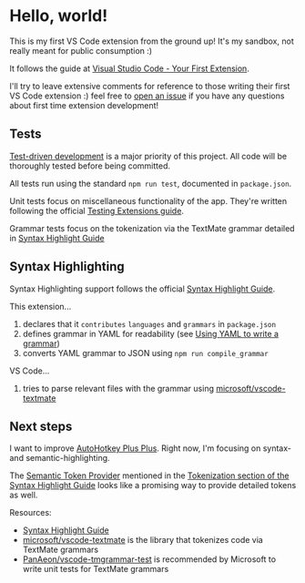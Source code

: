 # Hello, world!

This is my first VS Code extension from the ground up! It's my sandbox, not really meant for public consumption :)

It follows the guide at [Visual Studio Code - Your First Extension](https://code.visualstudio.com/api/get-started/your-first-extension).

I'll try to leave extensive comments for reference to those writing their first VS Code extension :) feel free to [open an issue](https://github.com/mark-wiemer/vscode-helloworld/issues) if you have any questions about first time extension development!

## Tests

[Test-driven development](https://en.wikipedia.org/wiki/Test-driven_development) is a major priority of this project. All code will be thoroughly tested before being committed.

All tests run using the standard `npm run test`, documented in `package.json`.

Unit tests focus on miscellaneous functionality of the app. They're written following the official [Testing Extensions guide](https://code.visualstudio.com/api/working-with-extensions/testing-extension).

Grammar tests focus on the tokenization via the TextMate grammar detailed in [Syntax Highlight Guide](https://code.visualstudio.com/api/language-extensions/syntax-highlight-guide)

## Syntax Highlighting

Syntax Highlighting support follows the official [Syntax Highlight Guide](https://code.visualstudio.com/api/language-extensions/syntax-highlight-guide).


This extension...
1. declares that it `contributes` `languages` and `grammars` in `package.json`
1. defines grammar in YAML for readability (see [Using YAML to write a grammar](https://code.visualstudio.com/api/language-extensions/syntax-highlight-guide#tokenization:~:text=USING%20YAML%20TO%20WRITE%20A%20GRAMMAR))
1. converts YAML grammar to JSON using `npm run compile_grammar`

VS Code...
1. tries to parse relevant files with the grammar using [microsoft/vscode-textmate](https://github.com/Microsoft/vscode-textmate)



## Next steps

I want to improve [AutoHotkey Plus Plus](https://github.com/mark-wiemer/vscode-autohotkey-plus-plus). Right now, I'm focusing on syntax- and semantic-highlighting.

The [Semantic Token Provider](https://code.visualstudio.com/api/references/vscode-api#DocumentSemanticTokensProvider) mentioned in the [Tokenization section of the Syntax Highlight Guide](https://code.visualstudio.com/api/language-extensions/syntax-highlight-guide#tokenization) looks like a promising way to provide detailed tokens as well.

Resources:

-   [Syntax Highlight Guide](https://code.visualstudio.com/api/language-extensions/syntax-highlight-guide)
-   [microsoft/vscode-textmate](https://github.com/Microsoft/vscode-textmate) is the library that tokenizes code via TextMate grammars
-   [PanAeon/vscode-tmgrammar-test](https://github.com/PanAeon/vscode-tmgrammar-test) is recommended by Microsoft to write unit tests for TextMate grammars
